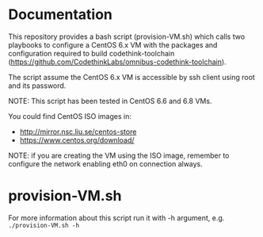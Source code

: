 Documentation
=============
This repository provides a bash script (provision-VM.sh) which calls two
playbooks to configure a CentOS 6.x VM with the packages and configuration
required to build codethink-toolchain
(https://github.com/CodethinkLabs/omnibus-codethink-toolchain).

The script assume the CentOS 6.x VM is accessible by ssh client using
root and its password.

NOTE: This script has been tested in CentOS 6.6 and 6.8 VMs.

You could find CentOS ISO images in:
  - http://mirror.nsc.liu.se/centos-store
  - https://www.centos.org/download/

NOTE: if you are creating the VM using the ISO image, remember to configure the
      network enabling eth0 on connection always.

provision-VM.sh
===================
For more information about this script run it with -h argument,
e.g. `./provision-VM.sh -h`
